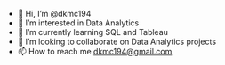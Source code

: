 - 👋 Hi, I’m @dkmc194
- 👀 I’m interested in Data Analytics
- 🌱 I’m currently learning SQL and Tableau
- 💞️ I’m looking to collaborate on Data Analytics projects
- 📫 How to reach me dkmc194@gmail.com

<!---
dkmc194/dkmc194 is a ✨ special ✨ repository because its `README.md` (this file) appears on your GitHub profile.
You can click the Preview link to take a look at your changes.
--->
